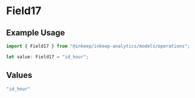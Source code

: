# Field17

## Example Usage

```typescript
import { Field17 } from "@inkeep/inkeep-analytics/models/operations";

let value: Field17 = "id_hour";
```

## Values

```typescript
"id_hour"
```